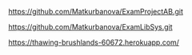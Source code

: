 
https://github.com/Matkurbanova/ExamProjectAB.git

https://github.com/Matkurbanova/ExamLibSys.git

https://thawing-brushlands-60672.herokuapp.com/
